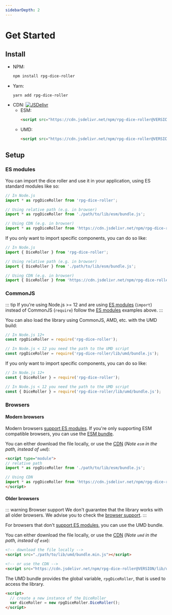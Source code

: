```yaml
---
sidebarDepth: 2
---
```


# Get Started

## Install

* NPM:
    ```bash
    npm install rpg-dice-roller
    ```
* Yarn:
    ```bash
    yarn add rpg-dice-roller
    ```
* CDN:
    [![JSDelivr](https://data.jsdelivr.com/v1/package/npm/rpg-dice-roller/badge)](https://www.jsdelivr.com/package/npm/rpg-dice-roller)
    * ESM:
      ```html
      <script src="https://cdn.jsdelivr.net/npm/rpg-dice-roller@VERSION/lib/esm/bundle.min.js"></script>
      ```
    * UMD:
      ```html
      <script src="https://cdn.jsdelivr.net/npm/rpg-dice-roller@VERSION/lib/umd/bundle.min.js"></script>
      ```


## Setup

### ES modules

You can import the dice roller and use it in your application, using ES standard modules like so:

```javascript
// In Node.js
import * as rpgDiceRoller from 'rpg-dice-roller';

// Using relative path (e.g. in browser)
import * as rpgDiceRoller from './path/to/lib/esm/bundle.js';

// Using CDN (e.g. in browser)
import * as rpgDiceRoller from 'https://cdn.jsdelivr.net/npm/rpg-dice-roller@VERSION/lib/esm/bundle.min.js';
```

If you only want to import specific components, you can do so like:

```javascript
// In Node.js
import { DiceRoller } from 'rpg-dice-roller';

// Using relative path (e.g. in browser)
import { DiceRoller } from './path/to/lib/esm/bundle.js';

// Using CDN (e.g. in browser)
import { DiceRoller } from 'https://cdn.jsdelivr.net/npm/rpg-dice-roller@VERSION/lib/esm/bundle.min.js';
```


### CommonJS

::: tip
If you're using Node.js >= 12 and are using [ES modules](https://nodejs.org/api/esm.html) (`import`) instead of CommonJS (`require`) follow the [ES modules](#es-modules) examples above.
:::

You can also load the library using CommonJS, AMD, etc. with the UMD build:

```javascript
// In Node.js 12+
const rpgDiceRoller = require('rpg-dice-roller');

// In Node.js < 12 you need the path to the UMD script
const rpgDiceRoller = require('rpg-dice-roller/lib/umd/bundle.js');
```

If you only want to import specific components, you can do so like:
```javascript
// In Node.js 12+
const { DiceRoller } = require('rpg-dice-roller');

// In Node.js < 12 you need the path to the UMD script
const { DiceRoller } = require('rpg-dice-roller/lib/umd/bundle.js');
```


### Browsers

#### Modern browsers

Modern browsers [support ES modules](https://developer.mozilla.org/en-US/docs/Web/JavaScript/Reference/Statements/import#Browser_compatibility).
If you're only supporting ESM compatible browsers, you can use the [ESM bundle](#es-modules).

You can either download the file locally, or use the [CDN](#install) (_Note `esm` in the path, instead of `umd`_):

```html
<script type="module">
// relative path
import * as rpgDiceRoller from './path/to/lib/esm/bundle.js';

// Using CDN
import * as rpgDiceRoller from 'https://cdn.jsdelivr.net/npm/rpg-dice-roller@VERSION/lib/esm/bundle.min.js';
</script>
```


#### Older browsers

::: warning Browser support
We don't guarantee that the library works with all older browsers.
We advise you to check the [browser support](readme.md#browser-support).
:::

For browsers that don't [support ES modules](https://developer.mozilla.org/en-US/docs/Web/JavaScript/Reference/Statements/import#Browser_compatibility), you can use the UMD bundle.

You can either download the file locally, or use the [CDN](#install) (_Note `umd` in the path, instead of `esm`_):

```html
<!-- download the file locally -->
<script src="./path/to/lib/umd/bundle.min.js"></script>

<!-- or use the CDN -->
<script src="https://cdn.jsdelivr.net/npm/rpg-dice-roller@VERSION/lib/umd/bundle.min.js"></script>
```

The UMD bundle provides the global variable, `rpgDiceRoller`, that is used to access the library.

```html
<script>
  // create a new instance of the DiceRoller
  var diceRoller = new rpgDiceRoller.DiceRoller();
</script>
```
